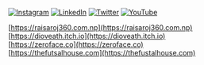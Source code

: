 <!-- ![Boys posing their Money Shots](assets/fifa_league_poster_cropped.png) -->
<!-- #### Boys posing their Money Shots -->

[![Instagram](https://img.shields.io/badge/Instagram-%23E4405F.svg?logo=Instagram&logoColor=white&style=for-the-badge)](https://instagram.com/dioveath0)
[![LinkedIn](https://img.shields.io/badge/LinkedIn-%230077B5.svg?logo=linkedin&logoColor=white&style=for-the-badge)](https://linkedin.com/in/raisaroj) 
[![Twitter](https://img.shields.io/badge/Twitter-%231DA1F2.svg?logo=Twitter&logoColor=white&style=for-the-badge)](https://twitter.com/dioveath) 
[![YouTube](https://img.shields.io/badge/YouTube-%23FF0000.svg?logo=YouTube&logoColor=white&style=for-the-badge)](https://youtube.com/@dioveath)

<!-- ### LOVE | RESPECT | NO MERCY -->

<!-- <p align="center">
<img src="assets/ninja_h2r.png" width="10%"/>
</p> -->

[https://raisaroj360.com.np](https://raisaroj360.com.np) <br/>
[https://dioveath.itch.io](https://dioveath.itch.io) <br/>
[https://zeroface.co](https://zeroface.co) <br/>
[https://thefutsalhouse.com](https://thefustalhouse.com) <br/>
